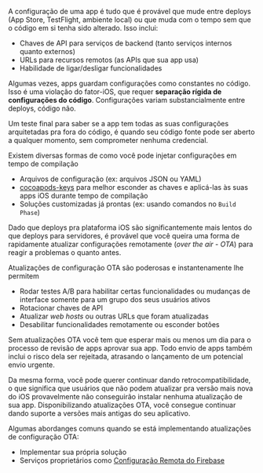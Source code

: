 A configuração de uma app é tudo que é provável que mude entre deploys (App Store, TestFlight, ambiente local) ou que muda com o tempo sem que o código em si tenha sido alterado. Isso inclui:

- Chaves de API para serviços de backend (tanto serviços internos quanto externos)
- URLs para recursos remotos (as APIs que sua app usa)
- Habilidade de ligar/desligar funcionalidades

Algumas vezes, apps guardam configurações como constantes no código. Isso é uma violação do fator-iOS, que requer **separação rígida de configurações do código**. Configurações variam substancialmente entre deploys, código não.

Um teste final para saber se a app tem todas as suas configurações arquitetadas pra fora do código, é quando seu código fonte pode ser aberto a qualquer momento, sem comprometer nenhuma credencial.

Existem diversas formas de como você pode injetar configurações em tempo de compilação

- Arquivos de configuração (ex: arquivos JSON ou YAML)
- [cocoapods-keys](https://github.com/orta/cocoapods-keys) para melhor esconder as chaves e aplicá-las às suas apps iOS durante tempo de compilação
- Soluções customizadas já prontas (ex: usando comandos no `Build Phase`)

Dado que deploys pra plataforma iOS são significantemente mais lentos do que deploys para servidores, é provável que você queira uma forma de rapidamente atualizar configurações remotamente (_over the air - OTA_) para reagir a problemas o quanto antes.

Atualizações de configuração OTA são poderosas e instantenamente lhe permitem

- Rodar testes A/B para habilitar certas funcionalidades ou mudanças de interface somente para um grupo dos seus usuários ativos
- Rotacionar chaves de API
- Atualizar _web hosts_ ou outras URLs que foram atualizadas
- Desabilitar funcionalidades remotamente ou esconder botões

Sem atualizações OTA você tem que esperar mais ou menos um dia para o processo de revisão de apps aprovar sua app. Todo envio de apps também inclui o risco dela ser rejeitada, atrasando o lançamento de um potencial envio urgente.

Da mesma forma, você pode querer continuar dando retrocompatibilidade, o que significa que usuários que não podem atualizar pra versão mais nova do iOS provavelmente não conseguirão instalar nenhuma atualização de sua app. Disponibilizando atualizações OTA, você consegue continuar dando suporte a versões mais antigas do seu aplicativo.

Algumas abordanges comuns quando se está implementando atualizações de configuração OTA:

- Implementar sua própria solução
- Serviços proprietários como [Configuração Remota do Firebase](https://firebase.google.com/docs/remote-config/)
